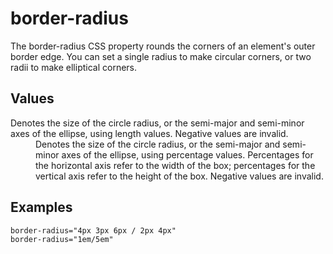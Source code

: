 # border-radius

The border-radius CSS property rounds the corners of an element's outer border edge. You can set a single radius to make circular corners, or two radii to make elliptical corners.


## Values

<dl>
<dt><length></dt>
Denotes the size of the circle radius, or the semi-major and semi-minor axes of the ellipse, using length values. Negative values are invalid.

<dt><percentage></dt>
<dd>Denotes the size of the circle radius, or the semi-major and semi-minor axes of the ellipse, using percentage values. Percentages for the horizontal axis refer to the width of the box; percentages for the vertical axis refer to the height of the box. Negative values are invalid.</dd>
</dl>

## Examples

```
border-radius="4px 3px 6px / 2px 4px"
border-radius="1em/5em"
```